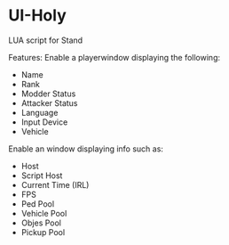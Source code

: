 # UI-Holy
LUA script for Stand

Features:
Enable a playerwindow displaying the following:
- Name
- Rank
- Modder Status
- Attacker Status
- Language
- Input Device
- Vehicle

Enable an window displaying info such as:
- Host
- Script Host
- Current Time (IRL)
- FPS
- Ped Pool
- Vehicle Pool
- Objes Pool
- Pickup Pool
